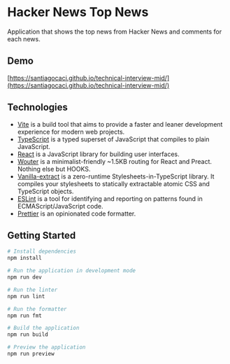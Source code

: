 # Hacker News Top News

Application that shows the top news from Hacker News and comments for each news.

## Demo

[https://santiagocaci.github.io/technical-interview-mid/](https://santiagocaci.github.io/technical-interview-mid/)

## Technologies

- [Vite](https://vitejs.dev/) is a build tool that aims to provide a faster and leaner development experience for modern web projects.
- [TypeScript](https://www.typescriptlang.org/) is a typed superset of JavaScript that compiles to plain JavaScript.
- [React](https://reactjs.org/) is a JavaScript library for building user interfaces.
- [Wouter](https://github.com/molefrog/wouter#readme) is a minimalist-friendly ~1.5KB routing for React and Preact. Nothing else but HOOKS.
- [Vanilla-extract](https://vanilla-extract.style/) is a zero-runtime Stylesheets-in-TypeScript library. It compiles your stylesheets to statically extractable atomic CSS and TypeScript objects.
- [ESLint](https://eslint.org/) is a tool for identifying and reporting on patterns found in ECMAScript/JavaScript code.
- [Prettier](https://prettier.io/) is an opinionated code formatter.

## Getting Started

```bash
# Install dependencies
npm install

# Run the application in development mode
npm run dev

# Run the linter
npm run lint

# Run the formatter
npm run fmt

# Build the application
npm run build

# Preview the application
npm run preview
```

